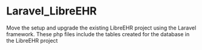 # Laravel_LibreEHR
Move the setup and upgrade the existing LibreEHR project using the Laravel framework. 
These php files include the tables created for the database in the LibreEHR project
